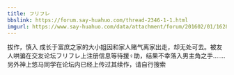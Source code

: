 ```yaml
---
title: フリフレ
bbslink: https://forum.say-huahuo.com/thread-2346-1-1.html
imgurl: https://www.say-huahuo.com/data/attachment/forum/201602/01/162814p819a11kyb191z1z.png
---
```


拔作，慎入
成长于富庶之家的大小姐因和家人赌气离家出走，却无处可去。被友人哄骗在交友论坛フリフレ上注册信息等待援♀助，结果不幸落入男主角之手.......
另外神上悠马同学在论坛内已经上传过其续作，请自行搜索<!--more-->
